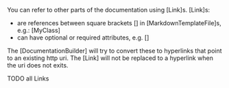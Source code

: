 [//]: # (This file was generated from: doc/template/04-Links.mdt using the documentation_builder package on: 2021-09-09 22:26:29.114952.)
<a id='lib-parser-link-parser-dart-link'></a>You can refer to other parts of the documentation using [Link]s.
[Link]s:
- are references between square brackets [] in [MarkdownTemplateFile]s, e.g.: [MyClass]
- can have optional or required attributes, e.g. []

The [DocumentationBuilder] will try to convert these to hyperlinks that point to an existing http uri.
The [Link] will not be replaced to a hyperlink when the uri does not exits.


TODO all Links